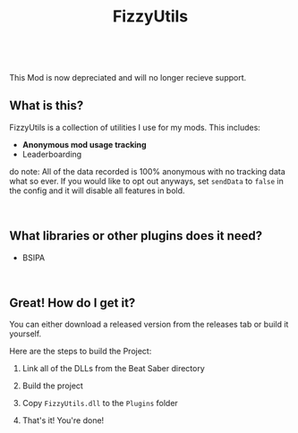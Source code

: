 <div align="center">
    <h1>FizzyUtils</h1>
    <br/>
    <br/>
    <br/>
</div>

This Mod is now depreciated and will no longer recieve support.

## What is this?

FizzyUtils is a collection of utilities I use for my mods. This includes: 
 * **Anonymous mod usage tracking**
 * Leaderboarding

do note: All of the data recorded is 100% anonymous with no tracking data what so ever. If you would like to opt out anyways, set ``sendData`` to ``false`` in the config and it will disable all features in bold.

<br/>

## What libraries or other plugins does it need?

 * BSIPA

<br/>

## Great! How do I get it?

You can either download a released version from the releases tab or build it yourself.

Here are the steps to build the Project:

1. Link all of the DLLs from the Beat Saber directory

2. Build the project

3. Copy ``FizzyUtils.dll`` to the ``Plugins`` folder

4. That's it! You're done!
